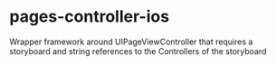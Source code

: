 # pages-controller-ios
Wrapper framework around UIPageViewController that requires a storyboard and string references to the Controllers of the storyboard
